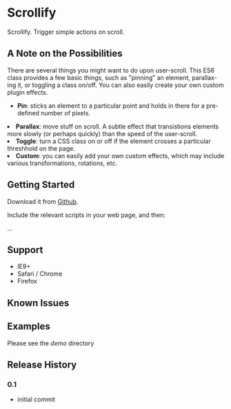 # Scrollify

Scrollify. Trigger simple actions on scroll.

## A Note on the Possibilities

There are several things you might want to do upon user-scroll. This ES6 class provides a few basic	things, such as "pinning" an element, parallax-ing it, or toggling a class on/off. You can also easily create your own custom plugin effects.


- **Pin**: sticks an element to a particular point and holds in there for a
	pre-defined number of pixels.
<li><strong>Parallax</strong>: move stuff on scroll. A subtle effect that transistions elements
	more slowly (or perhaps quickly) than the speed of the user-scroll.</li>
<li><strong>Toggle</strong>: turn a CSS class on or off if the element crosses a particular
	threshhold on the page.</li>
<li><strong>Custom</strong>: you can easily add your own custom effects, which may include various
	transformations, rotations, etc.

## Getting Started
Download it from [Github](https://github.com/apathetic/scrollify).

Include the relevant scripts in your web page, and then:


...




## Support
* IE9+
* Safari / Chrome
* Firefox

## Known Issues

## Examples

Please see the _demo_ directory

## Release History


### 0.1
* initial commit
